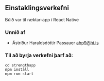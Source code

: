 ## Einstaklingsverkefni

Búið var til ræktar-app í React Native

### Unnið af

- Ástríður Haraldsdóttir Passauer [ahp9@hi.is](mailto:ahp9@hi.is)

### Til að byrja verkefni þarf að:

```
cd strengthapp
npm install
npm run start
```
